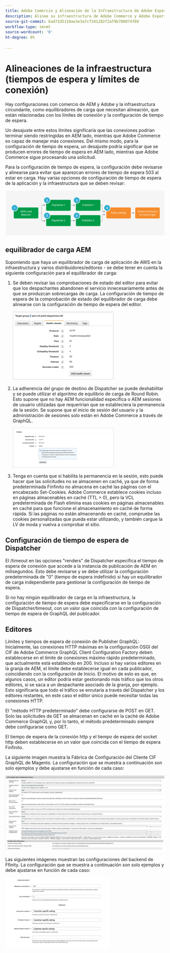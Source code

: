 ```yaml
---
title: Adobe Comercio y Alineación de la Infraestructura de Adobe Experience Manager
description: Alinee su infraestructura de Adobe Commerce y Adobe Experience Manager para establecer tiempos de espera aceptables y límites de conexión.
source-git-commit: 6ad72d5110ae3e3a7cf341282f2af9b700874f09
workflow-type: tm+mt
source-wordcount: '0'
ht-degree: 0%

---
```



# Alineaciones de la infraestructura (tiempos de espera y límites de conexión)

Hay configuraciones con comercio de AEM y Adobe y la infraestructura circundante, como equilibradores de carga que necesitan alineación, que están relacionadas con los límites de conexión y la configuración de tiempo de espera.

Un desajuste entre estos límites significaría que las conexiones podrían terminar siendo restringidas en AEM lado, mientras que Adobe Commerce es capaz de manejar más conexiones. Del mismo modo, para la configuración de tiempo de espera, un desajuste podría significar que se producen errores de tiempo de espera en AEM lado, mientras que Adobe Commerce sigue procesando una solicitud.

Para la configuración de tiempo de espera, la configuración debe revisarse y alinearse para evitar que aparezcan errores de tiempo de espera 503 al estar en carga. Hay varias opciones de configuración de tiempo de espera de la aplicación y la infraestructura que se deben revisar:

![Diagrama numerado que describe tiempos de espera y límites de conexión para AEM](../assets/commerce-at-scale/timeout-settings.svg)

## equilibrador de carga AEM

Suponiendo que haya un equilibrador de carga de aplicación de AWS en la infraestructura y varios distribuidores/editores - se debe tener en cuenta la siguiente configuración para el equilibrador de carga:

1. Se deben revisar las comprobaciones de estado del editor para evitar que los despachantes abandonen el servicio innecesariamente antes de que se produzcan sobrecargas de carga. La configuración de tiempo de espera de la comprobación de estado del equilibrador de carga debe alinearse con la configuración de tiempo de espera del editor.

   ![Captura de pantalla que muestra AEM controles de estado del equilibrador de carga](../assets/commerce-at-scale/health-checks.png)

1. La adherencia del grupo de destino de Dispatcher se puede deshabilitar y se puede utilizar el algoritmo de equilibrio de carga de Round Robin. Esto supone que no hay AEM funcionalidad específica o AEM sesiones de usuario utilizadas que requerirían que se estableciera la permanencia de la sesión. Se supone que el inicio de sesión del usuario y la administración de sesiones solo están en Adobe Commerce a través de GraphQL.

   ![Captura de pantalla que muestra AEM atributos de adherencia a la sesión](../assets/commerce-at-scale/session-stickiness.png)

1. Tenga en cuenta que si habilita la permanencia en la sesión, esto puede hacer que las solicitudes no se almacenen en caché, ya que de forma predeterminada Finfinito no almacena en caché las páginas con el encabezado Set-Cookies. Adobe Commerce establece cookies incluso en páginas almacenables en caché (TTL > 0), pero la VCL predeterminada de Flash elimina esas cookies en páginas almacenables en caché para que funcione el almacenamiento en caché de forma rápida. Si las páginas no están almacenando en caché, compruebe las cookies personalizadas que pueda estar utilizando, y también cargue la LV de moda y vuelva a comprobar el sitio.

## Configuración de tiempo de espera de Dispatcher

El /timeout en las opciones &quot;renders&quot; de Dispatcher especifica el tiempo de espera de conexión que accede a la instancia de publicación de AEM en milisegundos. Esto debe revisarse y se debe utilizar la configuración predeterminada de &quot;0&quot; (tiempo de espera indefinido) si hay un equilibrador de carga independiente para gestionar la configuración de tiempo de espera.

Si no hay ningún equilibrador de carga en la infraestructura, la configuración de tiempo de espera debe especificarse en la configuración de Dispatcher/timeout, con un valor que coincida con la configuración de tiempo de espera de GraphQL del publicador.

## Editores

Límites y tiempos de espera de conexión de Publisher GraphQL: Inicialmente, las conexiones HTTP máximas en la configuración OSGI del CIF de Adobe Commerce GraphQL Client Configuration Factory deben establecerse en el límite de conexiones máximo rápido predeterminado, que actualmente está establecido en 200. Incluso si hay varios editores en la granja de AEM, el límite debe establecerse igual en cada publicador, coincidiendo con la configuración de Inicio. El motivo de esto es que, en algunos casos, un editor podría estar gestionando más tráfico que los otros editores, si se saca a un despachante asociado de la granja, por ejemplo. Esto significaría que todo el tráfico se enrutaría a través del Dispatcher y los editores restantes, en este caso el editor único puede necesitar todas las conexiones HTTP.

El &quot;método HTTP predeterminado&quot; debe configurarse de POST en GET. Solo las solicitudes de GET se almacenan en caché en la caché de Adobe Commerce GraphQL y, por lo tanto, el método predeterminado siempre debe configurarse como GET.

El tiempo de espera de la conexión http y el tiempo de espera del socket http deben establecerse en un valor que coincida con el tiempo de espera Finfinito.

La siguiente imagen muestra la Fábrica de Configuración del Cliente CIF GraphQL de Magento. La configuración que se muestra a continuación son solo ejemplos y debe ajustarse en función de cada caso:

![Captura de pantalla de la configuración del marco de integración de comercio](../assets/commerce-at-scale/cif-config.png)

Las siguientes imágenes muestran las configuraciones del backend de Ffinity. La configuración que se muestra a continuación son solo ejemplos y debe ajustarse en función de cada caso:

![Captura de pantalla de los ajustes de configuración de Administración de comercio para Ffinity](../assets/commerce-at-scale/cif-config-advanced.png)
